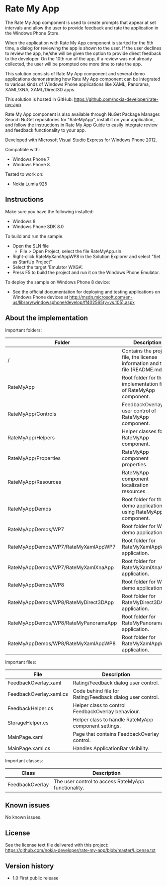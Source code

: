 Rate My App
===========

The Rate My App component is used to create prompts that appear at set intervals and allow the user to provide feedback and rate the application in the Windows Phone Store.

When the application with Rate My App component is started for the 5th time, a dialog for reviewing the app is shown to the user. If the user declines to review the app, he/she will be given the option to provide direct feedback to the developer. On the 10th run of the app, if a review was not already collected, the user will be prompted one more time to rate the app.

This solution consists of Rate My App component and several demo applications demonstrating how Rate My App component can be integrated to various kinds of Windows Phone applications like XAML, Panorama, XAML/XNA, XAML/Direct3D apps.

This solution is hosted in GitHub:
https://github.com/nokia-developer/rate-my-app

Rate My App component is also available through NuGet Package Manager. Search NuGet repositories for "RateMyApp", install it on your application, and follow the instructions in Rate My App Guide to easily integrate review and feedback functionality to your app. 

Developed with Microsoft Visual Studio Express for Windows Phone 2012.

Compatible with:

 * Windows Phone 7
 * Windows Phone 8

Tested to work on:

 * Nokia Lumia 925
 

Instructions
------------

Make sure you have the following installed:

 * Windows 8
 * Windows Phone SDK 8.0

To build and run the sample:

 * Open the SLN file
   * File > Open Project, select the file RateMyApp.sln
 * Right-click RateMyXamlAppWP8 in the Solution Explorer and select "Set as StartUp Project"   
 * Select the target 'Emulator WXGA'.
 * Press F5 to build the project and run it on the Windows Phone Emulator.

To deploy the sample on Windows Phone 8 device:
 * See the official documentation for deploying and testing applications on Windows Phone devices at http://msdn.microsoft.com/en-us/library/windowsphone/develop/ff402565(v=vs.105).aspx


About the implementation
------------------------

Important folders:

| Folder | Description |
| ------ | ----------- |
| / | Contains the project file, the license information and this file (README.md) |
| RateMyApp | Root folder for the implementation files of RateMyApp component. |
| RateMyApp/Controls | FeedbackOverlay user control of RateMyApp component. |
| RateMyApp/Helpers | Helper classes for RateMyApp component. |
| RateMyApp/Properties | RateMyApp component properties. |
| RateMyApp/Resources | RateMyApp component localization resources. |
| RateMyAppDemos | Root folder for the demo applications using RateMyApp component. |
| RateMyAppDemos/WP7 | Root folder for WP7 demo applications. |
| RateMyAppDemos/WP7/RateMyXamlAppWP7 | Root folder for RateMyXamlAppWP7 application. |
| RateMyAppDemos/WP7/RateMyXamlXnaApp | Root folder for RateMyXamlXnaApp application. |
| RateMyAppDemos/WP8 | Root folder for WP8 demo applications. |
| RateMyAppDemos/WP8/RateMyDirect3DApp | Root folder for RateMyDirect3DApp application. |
| RateMyAppDemos/WP8/RateMyPanoramaApp | Root folder for RateMyPanoramaApp application. |
| RateMyAppDemos/WP8/RateMyXamlAppWP8 | Root folder for RateMyXamlAppWP8 application. |

Important files:

| File | Description |
| ---- | ----------- |
| FeedbackOverlay.xaml | Rating/Feedback dialog user control. |
| FeedbackOverlay.xaml.cs | Code behind file for Rating/Feedback dialog user control. |
| FeedbackHelper.cs | Helper class to control FeedbackOverlay behaviour. |
| StorageHelper.cs | Helper class to handle RateMyApp component settings. |
| MainPage.xaml | Page that contains FeedbackOverlay control. |
| MainPage.xaml.cs | Handles ApplicationBar visibility. |

Important classes:

| Class | Description |
| ----- | ----------- |
| FeedbackOverlay | The user control to access RateMyApp functionality. |


Known issues
------------

No known issues.


License
-------

See the license text file delivered with this project: https://github.com/nokia-developer/rate-my-app/blob/master/License.txt
  

Version history
---------------

 * 1.0 First public release 


